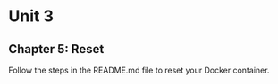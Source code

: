 # Unit 3
## Chapter 5: Reset

Follow the steps in the README.md file to reset your Docker container.
